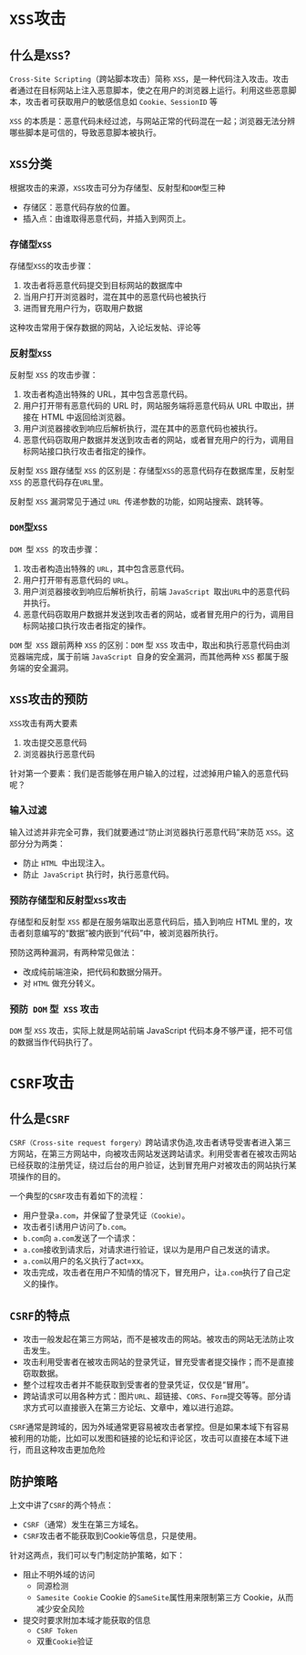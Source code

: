 # `XSS`攻击

## 什么是`XSS`?

`Cross-Site Scripting`（跨站脚本攻击）简称 `XSS`，是一种代码注入攻击。攻击者通过在目标网站上注入恶意脚本，使之在用户的浏览器上运行。利用这些恶意脚本，攻击者可获取用户的敏感信息如 `Cookie、SessionID` 等

`XSS` 的本质是：恶意代码未经过滤，与网站正常的代码混在一起；浏览器无法分辨哪些脚本是可信的，导致恶意脚本被执行。

## `XSS`分类

根据攻击的来源，`XSS`攻击可分为存储型、反射型和`DOM`型三种

- 存储区：恶意代码存放的位置。
- 插入点：由谁取得恶意代码，并插入到网页上。

### 存储型`XSS`

存储型`XSS`的攻击步骤：

1. 攻击者将恶意代码提交到目标网站的数据库中
2. 当用户打开浏览器时，混在其中的恶意代码也被执行
3. 进而冒充用户行为，窃取用户数据

这种攻击常用于保存数据的网站，入论坛发帖、评论等

### 反射型`XSS`

反射型 `XSS` 的攻击步骤：

1. 攻击者构造出特殊的 URL，其中包含恶意代码。
2. 用户打开带有恶意代码的 URL 时，网站服务端将恶意代码从 URL 中取出，拼接在 HTML 中返回给浏览器。
3. 用户浏览器接收到响应后解析执行，混在其中的恶意代码也被执行。
4. 恶意代码窃取用户数据并发送到攻击者的网站，或者冒充用户的行为，调用目标网站接口执行攻击者指定的操作。

反射型 `XSS` 跟存储型 `XSS` 的区别是：存储型` XSS `的恶意代码存在数据库里，反射型 `XSS` 的恶意代码存在` URL `里。

反射型 `XSS` 漏洞常见于通过 `URL `传递参数的功能，如网站搜索、跳转等。

### `DOM`型`XSS`

`DOM `型 `XSS `的攻击步骤：

1. 攻击者构造出特殊的 `URL`，其中包含恶意代码。
2. 用户打开带有恶意代码的 `URL`。
3. 用户浏览器接收到响应后解析执行，前端 `JavaScript `取出` URL `中的恶意代码并执行。
4. 恶意代码窃取用户数据并发送到攻击者的网站，或者冒充用户的行为，调用目标网站接口执行攻击者指定的操作。

`DOM` 型` XSS` 跟前两种 `XSS` 的区别：`DOM` 型 `XSS` 攻击中，取出和执行恶意代码由浏览器端完成，属于前端 `JavaScript `自身的安全漏洞，而其他两种 `XSS` 都属于服务端的安全漏洞。

## `XSS`攻击的预防

`XSS`攻击有两大要素

1. 攻击提交恶意代码
2. 浏览器执行恶意代码

针对第一个要素：我们是否能够在用户输入的过程，过滤掉用户输入的恶意代码呢？

### 输入过滤

输入过滤并非完全可靠，我们就要通过“防止浏览器执行恶意代码”来防范 `XSS`。这部分分为两类：

- 防止 `HTML `中出现注入。
- 防止` JavaScript` 执行时，执行恶意代码。

### 预防存储型和反射型` XSS `攻击

存储型和反射型 `XSS` 都是在服务端取出恶意代码后，插入到响应 HTML 里的，攻击者刻意编写的“数据”被内嵌到“代码”中，被浏览器所执行。

预防这两种漏洞，有两种常见做法：

- 改成纯前端渲染，把代码和数据分隔开。
- 对 `HTML` 做充分转义。

### 预防` DOM` 型` XSS` 攻击

`DOM` 型 `XSS` 攻击，实际上就是网站前端 JavaScript 代码本身不够严谨，把不可信的数据当作代码执行了。

# `CSRF`攻击

## 什么是`CSRF`

`CSRF（Cross-site request forgery）`跨站请求伪造,攻击者诱导受害者进入第三方网站，在第三方网站中，向被攻击网站发送跨站请求。利用受害者在被攻击网站已经获取的注册凭证，绕过后台的用户验证，达到冒充用户对被攻击的网站执行某项操作的目的。

一个典型的`CSRF`攻击有着如下的流程：

- 用户登录`a.com`，并保留了登录凭证`（Cookie）`。
- 攻击者引诱用户访问了`b.com`。
- `b.com`向 `a.com`发送了一个请求：
- `a.com`接收到请求后，对请求进行验证，误以为是用户自己发送的请求。
- `a.com`以用户的名义执行了act=xx。
- 攻击完成，攻击者在用户不知情的情况下，冒充用户，让`a.com`执行了自己定义的操作。

## `CSRF`的特点

- 攻击一般发起在第三方网站，而不是被攻击的网站。被攻击的网站无法防止攻击发生。
- 攻击利用受害者在被攻击网站的登录凭证，冒充受害者提交操作；而不是直接窃取数据。
- 整个过程攻击者并不能获取到受害者的登录凭证，仅仅是“冒用”。
- 跨站请求可以用各种方式：图片`URL`、超链接、`CORS`、`Form`提交等等。部分请求方式可以直接嵌入在第三方论坛、文章中，难以进行追踪。

`CSRF`通常是跨域的，因为外域通常更容易被攻击者掌控。但是如果本域下有容易被利用的功能，比如可以发图和链接的论坛和评论区，攻击可以直接在本域下进行，而且这种攻击更加危险

## 防护策略

上文中讲了`CSRF`的两个特点：

- `CSRF`（通常）发生在第三方域名。
- `CSRF`攻击者不能获取到Cookie等信息，只是使用。

针对这两点，我们可以专门制定防护策略，如下：

- 阻止不明外域的访问
  - 同源检测
  - `Samesite Cookie`  Cookie 的`SameSite`属性用来限制第三方 Cookie，从而减少安全风险
- 提交时要求附加本域才能获取的信息
  - `CSRF Token`
  - 双重`Cookie`验证


